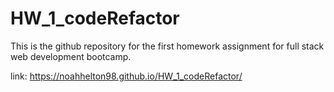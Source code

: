 # HW_1_codeRefactor

This is the github repository for the first homework assignment for full stack web development bootcamp.

link:  https://noahhelton98.github.io/HW_1_codeRefactor/
